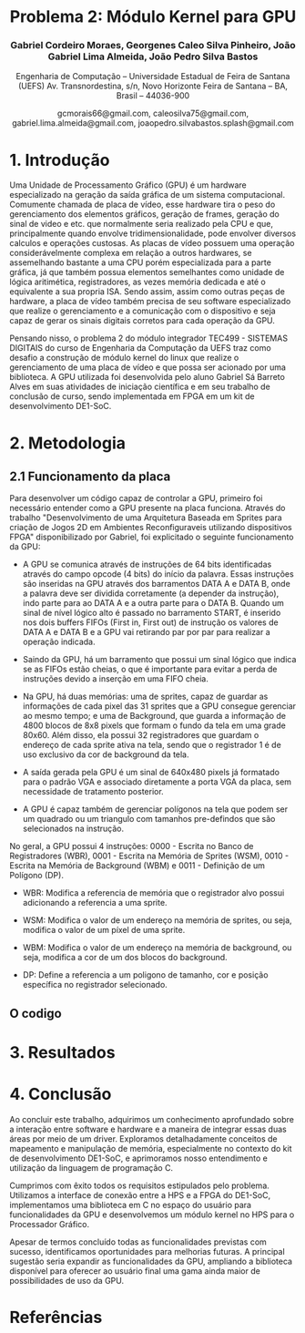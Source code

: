 <div align="center">
  <h1>
      Problema 2: Módulo Kernel para GPU
  </h1>

  <h3>
    Gabriel Cordeiro Moraes, 
    Georgenes Caleo Silva Pinheiro, 
    João Gabriel Lima Almeida, 
    João Pedro Silva Bastos
  </h3>

  <p>
    Engenharia de Computação – Universidade Estadual de Feira de Santana (UEFS)
    Av. Transnordestina, s/n, Novo Horizonte
    Feira de Santana – BA, Brasil – 44036-900
  </p>

  <center>gcmorais66@gmail.com, caleosilva75@gmail.com, gabriel.lima.almeida@gmail.com, joaopedro.silvabastos.splash@gmail.com</center>

</div>

# 1. Introdução
Uma Unidade de Processamento Gráfico (GPU) é um hardware especializado na geração da saída gráfica de um sistema computacional. Comumente chamada de placa de vídeo, esse hardware tira o peso do gerenciamento dos elementos gráficos, geração de frames, geração do sinal de video e etc. que normalmente seria realizado pela CPU e que, principalmente quando envolve tridimensionalidade, pode envolver diversos calculos e operações custosas. As placas de vídeo possuem uma operação considerávelmente complexa em relação a outros hardwares, se assemelhando bastante a uma CPU porém especializada para a parte gráfica, já que também possua elementos semelhantes como unidade de lógica aritimética, registradores, as vezes memória dedicada e até o equivalente a sua propria ISA.
Sendo assim, assim como outras peças de hardware, a placa de vídeo também precisa de seu software especializado que realize o gerenciamento e a comunicação com o dispositivo e seja capaz de gerar os sinais digitais corretos para cada operação da GPU.

Pensando nisso, o problema 2 do módulo integrador TEC499 - SISTEMAS DIGITAIS do curso de Engenharia da Computação da UEFS traz como desafio a construção de módulo kernel do linux que realize o gerenciamento de uma placa de vídeo e que possa ser acionado por uma biblioteca. A GPU utilizada foi desenvolvida pelo aluno Gabriel Sá Barreto Alves em suas atividades de iniciação científica e em seu trabalho de conclusão de curso, sendo implementada em FPGA em um kit de desenvolvimento DE1-SoC.

# 2. Metodologia

## 2.1 Funcionamento da placa
Para desenvolver um código capaz de controlar a GPU, primeiro foi necessário entender como a GPU presente na placa funciona. Através do trabalho "Desenvolvimento de uma Arquitetura Baseada em Sprites para criação de Jogos 2D em Ambientes Reconfiguraveis utilizando dispositivos FPGA" disponibilizado por Gabriel, foi explicitado o seguinte funcionamento da GPU:

- A GPU se comunica através de instruções de 64 bits identificadas através do campo opcode (4 bits) do início da palavra. Essas instruções são inseridas na GPU através dos barramentos DATA A e DATA B, onde a palavra deve ser dividida corretamente (a depender da instrução), indo parte para ao DATA A e a outra parte para o DATA B. Quando um sinal de nível lógico alto é passado no barramento START, é inserido nos dois buffers FIFOs (First in, First out) de instrução os valores de DATA A e DATA B e a GPU vai retirando par por par para realizar a operação indicada.

- Saindo da GPU, há um barramento que possui um sinal lógico que indica se as FIFOs estão cheias, o que é importante para evitar a perda de instruções devido a inserção em uma FIFO cheia.

- Na GPU, há duas memórias: uma de sprites, capaz de guardar as informações de cada pixel das 31 sprites que a GPU consegue gerenciar ao mesmo tempo; e uma de Background, que guarda a informação de 4800 blocos de 8x8 pixels que formam o fundo da tela em uma grade 80x60. Além disso, ela possui 32 registradores que guardam o endereço de cada sprite ativa na tela, sendo que o registrador 1 é de uso exclusivo da cor de background da tela.

- A saída gerada pela GPU é um sinal de 640x480 pixels já formatado para o padrão VGA e associado diretamente a porta VGA da placa, sem necessidade de tratamento posterior.

- A GPU é capaz também de gerenciar polígonos na tela que podem ser um quadrado ou um triangulo com tamanhos pre-defindos que são selecionados na instrução.

No geral, a GPU possui 4 instruções: 0000 - Escrita no Banco de Registradores (WBR), 0001 - Escrita na Memória de Sprites (WSM), 0010 - Escrita na Memória de Background (WBM) e 0011 - Definição de um Polígono (DP).

- WBR: Modifica a referencia de memória que o registrador alvo possui adicionando a referencia a uma sprite.
  
- WSM: Modifica o valor de um endereço na memória de sprites, ou seja, modifica o valor de um píxel de uma sprite.

- WBM: Modifica o valor de um endereço na memória de background, ou seja, modifica a cor de um dos blocos do background.

- DP: Define a referencia a um poligono de tamanho, cor e posição específica no registrador selecionado.

## O codigo

# 3. Resultados


# 4. Conclusão

Ao concluir este trabalho, adquirimos um conhecimento aprofundado sobre a interação entre software e hardware e a maneira de integrar essas duas áreas por meio de um driver. Exploramos detalhadamente conceitos de mapeamento e manipulação de memória, especialmente no contexto do kit de desenvolvimento DE1-SoC, e aprimoramos nosso entendimento e utilização da linguagem de programação C.

Cumprimos com êxito todos os requisitos estipulados pelo problema. Utilizamos a interface de conexão entre a HPS e a FPGA do DE1-SoC, implementamos uma biblioteca em C no espaço do usuário para funcionalidades da GPU e desenvolvemos um módulo kernel no HPS para o Processador Gráfico.

Apesar de termos concluído todas as funcionalidades previstas com sucesso, identificamos oportunidades para melhorias futuras. A principal sugestão seria expandir as funcionalidades da GPU, ampliando a biblioteca disponível para oferecer ao usuário final uma gama ainda maior de possibilidades de uso da GPU.


# Referências
